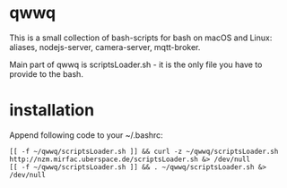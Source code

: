 # qwwq
This is a small collection of bash-scripts for bash on macOS and Linux:
aliases, nodejs-server, camera-server, mqtt-broker.

Main part of qwwq is scriptsLoader.sh - it is the only file you have to provide to the bash.
# installation
Append following code to your ~/.bashrc:
```
[[ -f ~/qwwq/scriptsLoader.sh ]] && curl -z ~/qwwq/scriptsLoader.sh http://nzm.mirfac.uberspace.de/scriptsLoader.sh &> /dev/null
[[ -f ~/qwwq/scriptsLoader.sh ]] && . ~/qwwq/scriptsLoader.sh &> /dev/null
```
